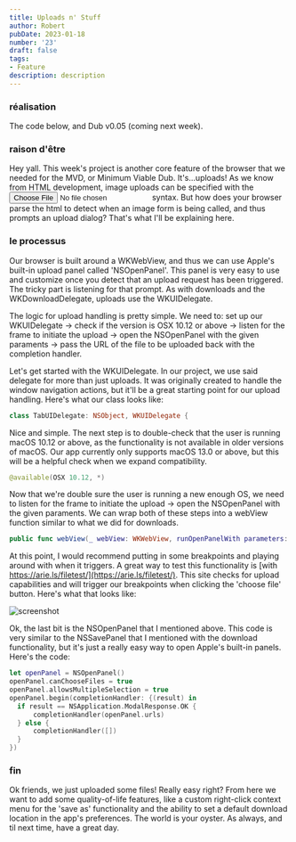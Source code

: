 ```yaml
---
title: Uploads n' Stuff
author: Robert
pubDate: 2023-01-18
number: '23'
draft: false
tags:
- Feature
description: description
---
```

### réalisation
The code below, and Dub v0.05 (coming next week).

### raison d'être
Hey yall. This week's project is another core feature of the browser that we needed for the MVD, or Minimum Viable Dub. It's...uploads! As we know from HTML development, image uploads can be specified with the <input type="file"> syntax. But how does your browser parse the html to detect when an image form is being called, and thus prompts an upload dialog? That's what I'll be explaining here.

### le processus
Our browser is built around a WKWebView, and thus we can use Apple's built-in upload panel called 'NSOpenPanel'. This panel is very easy to use and customize once you detect that an upload request has been triggered. The tricky part is listening for that prompt. As with downloads and the WKDownloadDelegate, uploads use the WKUIDelegate.

The logic for upload handling is pretty simple. We need to: set up our WKUIDelegate -> check if the version is OSX 10.12 or above -> listen for the frame to initiate the upload -> open the NSOpenPanel with the given paraments -> pass the URL of the file to be uploaded back with the completion handler. 

Let's get started with the WKUIDelegate. In our project, we use said delegate for more than just uploads. It was originally created to handle the window navigation actions, but it'll be a great starting point for our upload handling. Here's what our class looks like:

``` swift
class TabUIDelegate: NSObject, WKUIDelegate {

```

Nice and simple. The next step is to double-check that the user is running macOS 10.12 or above, as the functionality is not available in older versions of macOS. Our app currently only supports macOS 13.0 or above, but this will be a helpful check when we expand compatibility. 

``` swift
@available(OSX 10.12, *)

```

Now that we're double sure the user is running a new enough OS, we need to listen for the frame to initiate the upload -> open the NSOpenPanel with the given paraments. We can wrap both of these steps into a webView function similar to what we did for downloads.

``` swift
public func webView(_ webView: WKWebView, runOpenPanelWith parameters: WKOpenPanelParameters, initiatedByFrame frame: WKFrameInfo, completionHandler: @escaping ([URL]?) -> Void) {

```


At this point, I would recommend putting in some breakpoints and playing around with when it triggers. A great way to test this functionality is [with https://arie.ls/filetest/](https://arie.ls/filetest/). This site checks for upload capabilities and will trigger our breakpoints when clicking the 'choose file' button. Here's what that looks like:

![screenshot](https://experiments.gg/images/robert/23/6.jpeg)

Ok, the last bit is the NSOpenPanel that I mentioned above. This code is very similar to the NSSavePanel that I mentioned with the download functionality, but it's just a really easy way to open Apple's built-in panels. Here's the code:

``` swift
let openPanel = NSOpenPanel()
openPanel.canChooseFiles = true
openPanel.allowsMultipleSelection = true
openPanel.begin(completionHandler: {(result) in
  if result == NSApplication.ModalResponse.OK {
      completionHandler(openPanel.urls)
  } else {
      completionHandler([])
  }
})

```


### fin
Ok friends, we just uploaded some files! Really easy right? From here we want to add some quality-of-life features, like a custom right-click context menu for the 'save as' functionality and the ability to set a default download location in the app's preferences. The world is your oyster. As always, and til next time, have a great day.
